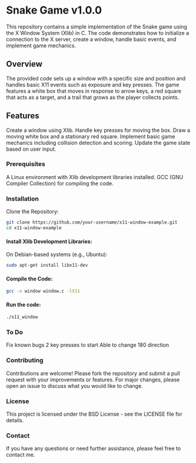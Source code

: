 # Snake Game v1.0.0
This repository contains a simple implementation of the Snake game using the X Window System (Xlib) in C. The code demonstrates how to initialize a connection to the X server, create a window, handle basic events, and implement game mechanics.

## Overview
The provided code sets up a window with a specific size and position and handles basic X11 events such as exposure and key presses. The game features a white box that moves in response to arrow keys, a red square that acts as a target, and a trail that grows as the player collects points.

## Features
Create a window using Xlib.
Handle key presses for moving the box.
Draw a moving white box and a stationary red square.
Implement basic game mechanics including collision detection and scoring.
Update the game state based on user input.


### Prerequisites
A Linux environment with Xlib development libraries installed.
GCC (GNU Compiler Collection) for compiling the code.
### Installation
Clone the Repository:

```sh
git clone https://github.com/your-username/x11-window-example.git
cd x11-window-example
```

#### Install Xlib Development Libraries:

On Debian-based systems (e.g., Ubuntu):

```sh
sudo apt-get install libx11-dev
```

#### Compile the Code:

```sh
gcc -o window window.c -lX11
```
#### Run the code:
```sh
./x11_window
```

### To Do
Fix known bugs
    2 key presses to start
    Able to change 180 direction

### Contributing
Contributions are welcome! Please fork the repository and submit a pull request with your improvements or features. For major changes, please open an issue to discuss what you would like to change.

### License
This project is licensed under the BSD License - see the LICENSE file for details.

### Contact
If you have any questions or need further assistance, please feel free to contact me.
